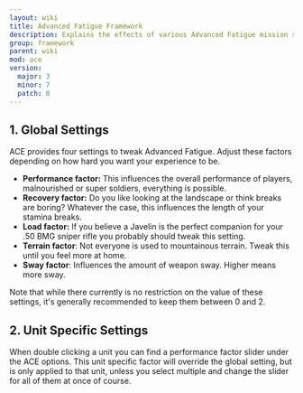 ```yaml
---
layout: wiki
title: Advanced Fatigue Framework
description: Explains the effects of various Advanced Fatigue mission settings.
group: framework
parent: wiki
mod: ace
version:
  major: 3
  minor: 7
  patch: 0
---
```


## 1. Global Settings

ACE provides four settings to tweak Advanced Fatigue. Adjust these factors depending on how hard you want your experience to be.

- **Performance factor:** This influences the overall performance of players, malnourished or super soldiers, everything is possible.
- **Recovery factor:** Do you like looking at the landscape or think breaks are boring? Whatever the case, this influences the length of your stamina breaks.
- **Load factor:** If you believe a Javelin is the perfect companion for your .50 BMG sniper rifle you probably should tweak this setting.
- **Terrain factor**: Not everyone is used to mountainous terrain. Tweak this until you feel more at home.
- **Sway factor**: Influences the amount of weapon sway. Higher means more sway.

Note that while there currently is no restriction on the value of these settings, it's generally recommended to keep them between 0 and 2.


## 2. Unit Specific Settings

When double clicking a unit you can find a performance factor slider under the ACE options. This unit specific factor will override the global setting, but is only applied to that unit, unless you select multiple and change the slider for all of them at once of course.
